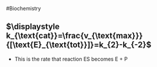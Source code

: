#Biochemistry 
## $\displaystyle k_{\text{cat}}=\frac{v_{\text{max}}}{[\text{E}_{\text{tot}}]}=k_{2}-k_{-2}$
* This is the rate that reaction ES becomes E + P